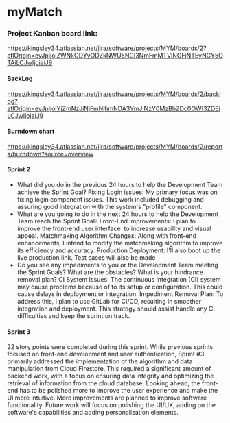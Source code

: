 # myMatch

### Project Kanban board link:
https://kingsley34.atlassian.net/jira/software/projects/MYM/boards/2?atlOrigin=eyJpIjoiZWNkODYyODZkNWU5NGI3NmFmMTVlNGFjNTEyNGY5OTAiLCJwIjoiaiJ9

#### BackLog
 https://kingsley34.atlassian.net/jira/software/projects/MYM/boards/2/backlog?atlOrigin=eyJpIjoiYjZmNzJiNjFmNjhmNDA3YmJlNzY0MzBhZDc0OWI3ZDEiLCJwIjoiaiJ9

#### Burndown chart
https://kingsley34.atlassian.net/jira/software/projects/MYM/boards/2/reports/burndown?source=overview


#### Sprint 2
* What did you do in the previous 24 hours to help the Development Team achieve the Sprint Goal?
Fixing Login issues: My primary focus was on fixing login component issues. This work included debugging and assuring good integration with the system's "profile" component.
* What are you going to do in the next 24 hours to help the Development Team reach the Sprint Goal?
Front-End Improvements: I plan to improve the front-end user interface  to increase usability and visual appeal.
Matchmaking Algorithm Changes: Along with front-end enhancements, I intend to modify the matchmaking algorithm to improve its efficiency and accuracy.
Production Deployment: I'll also boot up the live production link. Test cases will also be made
* Do you see any impediments to you or the Development Team meeting the Sprint Goals? What are the obstacles? What is your hindrance removal plan?
CI System Issues: The continuous integration (CI) system may cause problems because of to its setup or configuration. This could cause delays in deployment or integration.
Impediment Removal Plan: To address this, I plan to use GitLab for CI/CD, resulting in smoother integration and deployment. This strategy should assist handle any CI difficulties and keep the sprint on track.

#### Sprint 3
22 story points were completed during this sprint. While previous sprints focused on front-end development and user authentication, Sprint #3 primarily addressed the implementation of the algorithm and data manipulation from Cloud Firestore. This required a significant amount of backend work, with a focus on ensuring data integrity and optimizing the retrieval of information from the cloud database.
Looking ahead, the front-end has to be polished more to improve the user experience and make the UI more intuitive. More improvements are planned to improve software functionality. Future work will focus on polishing the UI/UX, adding on the software's capabilities and adding personalization elements.

